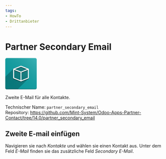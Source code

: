```yaml
---
tags:
- HowTo
- Drittanbieter
---
```

# Partner Secondary Email
![](assets/icon_oms_box.png)

Zweite E-Mail für alle Kontakte.

Technischer Name: `partner_secondary_email`\
Repository: <https://github.com/Mint-System/Odoo-Apps-Partner-Contact/tree/14.0/partner_secondary_email>

## Zweite E-mail einfügen

Navigieren sie nach *Kontakte* und wählen sie einen Kontakt aus. Unter dem Feld *E-Mail* finden sie das zusätzliche Feld *Secondary E-Mail*.